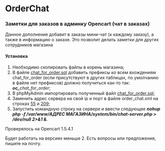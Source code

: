 # OrderChat
<h3>Заметки для заказов в админку Opencart (чат в заказах)</h3>

<p>Данное дополнение добавит в заказы мини-чат (к каждому заказу), а также в информацию о заказе. Это позволит делать заметки для других сотрудников магазина</p>
<h4>Установка</h4>
<ol>
  <li>Необходимо скопировать файлы в корень магазина;</li>
  <li>В файле <a href="https://github.com/Wolflirik/OrderChat/blob/master/chat_for_order.sql">chat_for_order.sql</a> добавить префиксы ко всем вхождениям chat_for_order (если присутствуют в других таблицах, по умолчанию в файле нет префиксов) должно получиться как-то так: <i><b>oc_</b>chat_for_order</i>;</li>
  <li>В phpMyAdmin импортировать полученный файл <a href="https://github.com/Wolflirik/OrderChat/blob/master/chat_for_order.sql">chat_for_order.sql</a>;</li>
  <li>Заменить адрес сервера на свой ip и порт в файле order_chat.xml на строках
    <a href="https://github.com/Wolflirik/OrderChat/blob/bb90345f7dc249b43d56afacb9e02fa9f4deb690/vqmod/xml/order_chat.xml#L55">
      55</a> и 
    <a href="https://github.com/Wolflirik/OrderChat/blob/bb90345f7dc249b43d56afacb9e02fa9f4deb690/vqmod/xml/order_chat.xml#L209">209</a>;
  </li>
  <li>Запустить командную строку на сервере и ввести следующее <i><b>nohup php -f /var/www/АДРЕС МАГАЗИНА/system/bin/chat-server.php > /dev/null 2>&1 &</b></i>.</li>
</ol>
<p>Проверялось на Opencart 1.5.4.1</p>
<p>Будет работать на версиях меньше 2. Есть вопросы или предложения, пишите на почту.</p>
